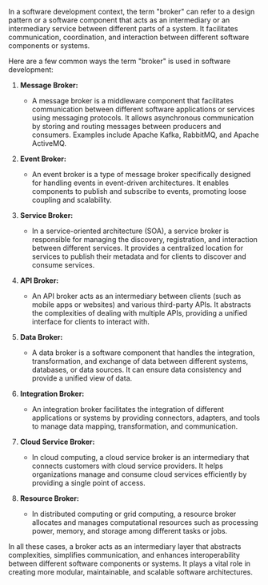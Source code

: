 In a software development context, the term "broker" can refer to a design pattern or a software component that acts as an intermediary or an intermediary service between different parts of a system. It facilitates communication, coordination, and interaction between different software components or systems.

Here are a few common ways the term "broker" is used in software development:

1.  **Message Broker:**
    
    -   A message broker is a middleware component that facilitates communication between different software applications or services using messaging protocols. It allows asynchronous communication by storing and routing messages between producers and consumers. Examples include Apache Kafka, RabbitMQ, and Apache ActiveMQ.
2.  **Event Broker:**
    
    -   An event broker is a type of message broker specifically designed for handling events in event-driven architectures. It enables components to publish and subscribe to events, promoting loose coupling and scalability.
3.  **Service Broker:**
    
    -   In a service-oriented architecture (SOA), a service broker is responsible for managing the discovery, registration, and interaction between different services. It provides a centralized location for services to publish their metadata and for clients to discover and consume services.
4.  **API Broker:**
    
    -   An API broker acts as an intermediary between clients (such as mobile apps or websites) and various third-party APIs. It abstracts the complexities of dealing with multiple APIs, providing a unified interface for clients to interact with.
5.  **Data Broker:**
    
    -   A data broker is a software component that handles the integration, transformation, and exchange of data between different systems, databases, or data sources. It can ensure data consistency and provide a unified view of data.
6.  **Integration Broker:**
    
    -   An integration broker facilitates the integration of different applications or systems by providing connectors, adapters, and tools to manage data mapping, transformation, and communication.
7.  **Cloud Service Broker:**
    
    -   In cloud computing, a cloud service broker is an intermediary that connects customers with cloud service providers. It helps organizations manage and consume cloud services efficiently by providing a single point of access.
8.  **Resource Broker:**
    
    -   In distributed computing or grid computing, a resource broker allocates and manages computational resources such as processing power, memory, and storage among different tasks or jobs.

In all these cases, a broker acts as an intermediary layer that abstracts complexities, simplifies communication, and enhances interoperability between different software components or systems. It plays a vital role in creating more modular, maintainable, and scalable software architectures.